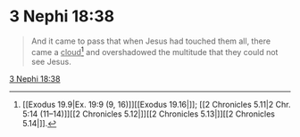 # 3 Nephi 18:38

> And it came to pass that when Jesus had touched them all, there came a <u>cloud</u>[^a] and overshadowed the multitude that they could not see Jesus.

[3 Nephi 18:38](https://www.churchofjesuschrist.org/study/scriptures/bofm/3-ne/18?lang=eng&id=p38#p38)


[^a]: [[Exodus 19.9|Ex. 19:9 (9, 16)]][[Exodus 19.16|]]; [[2 Chronicles 5.11|2 Chr. 5:14 (11–14)]][[2 Chronicles 5.12|]][[2 Chronicles 5.13|]][[2 Chronicles 5.14|]].  
